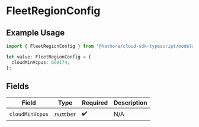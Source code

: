 # FleetRegionConfig

## Example Usage

```typescript
import { FleetRegionConfig } from "@hathora/cloud-sdk-typescript/models/components";

let value: FleetRegionConfig = {
  cloudMinVcpus: 660174,
};
```

## Fields

| Field              | Type               | Required           | Description        |
| ------------------ | ------------------ | ------------------ | ------------------ |
| `cloudMinVcpus`    | *number*           | :heavy_check_mark: | N/A                |